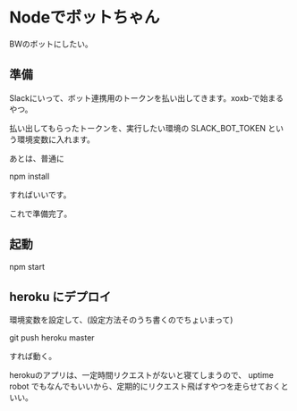 # Nodeでボットちゃん
BWのボットにしたい。  

## 準備
Slackにいって、ボット連携用のトークンを払い出してきます。xoxb-で始まるやつ。

払い出してもらったトークンを、実行したい環境の SLACK_BOT_TOKEN という環境変数に入れます。

あとは、普通に

npm install

すればいいです。

これで準備完了。

## 起動

npm start

## heroku にデプロイ

環境変数を設定して、(設定方法そのうち書くのでちょいまって)

git push heroku master

すれば動く。

herokuのアプリは、一定時間リクエストがないと寝てしまうので、 uptime robot でもなんでもいいから、定期的にリクエスト飛ばすやつを走らせておくといい。

